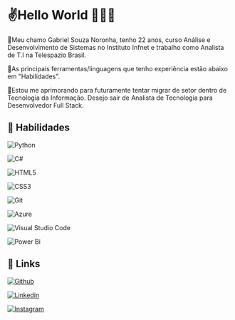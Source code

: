 # ✌Hello World 👨🏽‍💻

🔹Meu chamo Gabriel Souza Noronha, tenho 22 anos, curso Análise e Desenvolvimento de Sistemas no Instituto Infnet e trabalho como Analista de T.I na Telespazio Brasil.

🔹As principais ferramentas/linguagens que tenho experiência estão abaixo em "Habilidades".

🔹Estou me aprimorando para futuramente tentar migrar de setor dentro de Tecnologia da Informação. Desejo sair de Analista de Tecnologia para Desenvolvedor Full Stack.







## 🚀 Habilidades
![Python](https://img.shields.io/badge/Python-000?style=for-the-badge&logo=python&logoColor=yellow)

![C#](https://img.shields.io/badge/C%23-000?style=for-the-badge&logo=c-sharp&logoColor=white)

![HTML5](https://img.shields.io/badge/HTML-000?style=for-the-badge&logo=html5&logoColor=orange)

![CSS3](https://img.shields.io/badge/CSS3-000?style=for-the-badge&logo=css3&logoColor=blue)

![Git](https://img.shields.io/badge/Git-000?style=for-the-badge&logo=git&logoColor=red)

![Azure](https://img.shields.io/badge/Azure-000?style=for-the-badge&logo=github&logoColor=30A3DC)

![Visual Studio Code](https://img.shields.io/badge/Visual%20Studio%20Code-000.svg?style=for-the-badge&logo=visual-studio-code&logoColor=white)

![Power Bi](https://img.shields.io/badge/power_bi-000?style=for-the-badge&logo=powerbi&logoColor=black)
## 🔗 Links
[![Github](https://img.shields.io/badge/Github-000?style=for-the-badge&logo=Github&logoColor=fffffe)](https://github.com/GabrielNoronha-hub/)

[![Linkedin](https://img.shields.io/badge/linkedin-000?style=for-the-badge&logo=linkedin&logoColor=0E76A8)](https://www.linkedin.com/in/gabriel-noronha-67a9861b6/)

[![Instagram](https://img.shields.io/badge/Instagram-000?style=for-the-badge&logo=instagram)](https://www.instagram.com/_noronha_021/)



